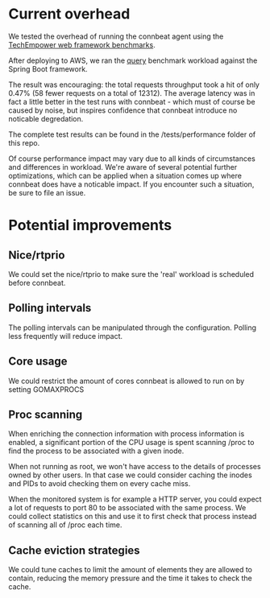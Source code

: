 # Current overhead

We tested the overhead of running the connbeat agent using the
[TechEmpower web framework benchmarks](https://www.techempower.com/benchmarks/).

After deploying to AWS, we ran the [query](https://www.techempower.com/benchmarks/#test=query)
benchmark workload against the Spring Boot framework.

The result was encouraging: the total requests throughput took a hit of only
0.47% (58 fewer requests on a total of 12312). The average latency was in fact
a little better in the test runs with connbeat - which must of course be caused
by noise, but inspires confidence that connbeat introduce no noticable degredation.

The complete test results can be found in the /tests/performance folder of this repo.

Of course performance impact may vary due to all kinds of circumstances and
differences in workload. We're aware of several potential further
optimizations, which can be applied when a situation comes up where connbeat
does have a noticable impact. If you encounter such a situation, be sure to
file an issue.

# Potential improvements

## Nice/rtprio

We could set the nice/rtprio to make sure the 'real' workload is scheduled
before connbeat.

## Polling intervals

The polling intervals can be manipulated through the configuration. Polling
less frequently will reduce impact.

## Core usage

We could restrict the amount of cores connbeat is allowed to run on by setting
GOMAXPROCS

## Proc scanning

When enriching the connection information with process information is enabled,
a significant portion of the CPU usage is spent scanning /proc to find the
process to be associated with a given inode.

When not running as root, we won't have access to the details of processes
owned by other users. In that case we could consider caching the inodes and
PIDs to avoid checking them on every cache miss.

When the monitored system is for example a HTTP server, you could expect a lot
of requests to port 80 to be associated with the same process. We could collect
statistics on this and use it to first check that process instead of scanning
all of /proc each time.

## Cache eviction strategies

We could tune caches to limit the amount of elements they are allowed to
contain, reducing the memory pressure and the time it takes to check the cache.

